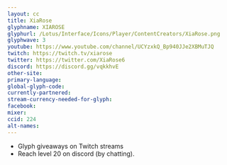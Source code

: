 ```yaml
---
layout: cc
title: XiaRose
glyphname: XIAROSE
glyphurl: /Lotus/Interface/Icons/Player/ContentCreators/XiaRose.png
glyphwave: 3
youtube: https://www.youtube.com/channel/UCYzxkQ_Bp940JJe2XBMuTJQ
twitch: https://twitch.tv/xiarose
twitter: https://twitter.com/XiaRose6
discord: https://discord.gg/vqkkhvE
other-site:
primary-language:
global-glyph-code:
currently-partnered:
stream-currency-needed-for-glyph:
facebook:
mixer:
ccid: 224
alt-names:
---
```

* Glyph giveaways on Twitch streams
* Reach level 20 on discord (by chatting).
